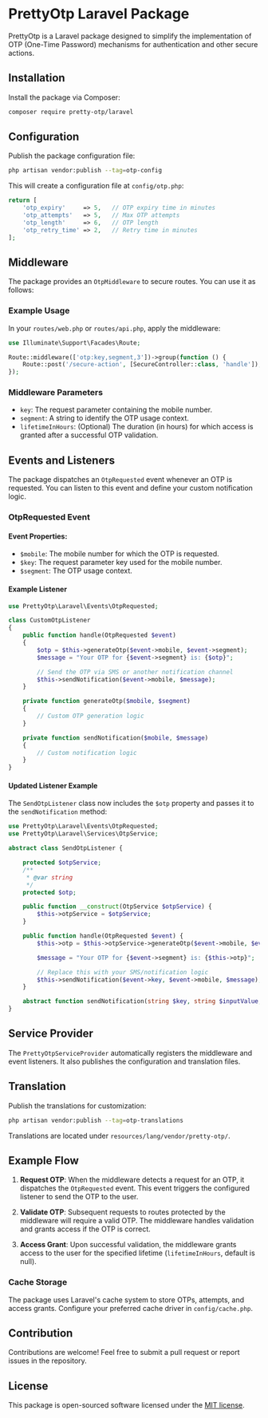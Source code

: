 # PrettyOtp Laravel Package

PrettyOtp is a Laravel package designed to simplify the implementation of OTP (One-Time Password) mechanisms for authentication and other secure actions.

## Installation

Install the package via Composer:

```bash
composer require pretty-otp/laravel
```

## Configuration

Publish the package configuration file:

```bash
php artisan vendor:publish --tag=otp-config
```

This will create a configuration file at `config/otp.php`:

```php
return [
    'otp_expiry'     => 5,   // OTP expiry time in minutes
    'otp_attempts'   => 5,   // Max OTP attempts
    'otp_length'     => 6,   // OTP length
    'otp_retry_time' => 2,   // Retry time in minutes
];
```

## Middleware

The package provides an `OtpMiddleware` to secure routes. You can use it as follows:

### Example Usage

In your `routes/web.php` or `routes/api.php`, apply the middleware:

```php
use Illuminate\Support\Facades\Route;

Route::middleware(['otp:key,segment,3'])->group(function () {
    Route::post('/secure-action', [SecureController::class, 'handle']);
});
```

### Middleware Parameters
- `key`: The request parameter containing the mobile number.
- `segment`: A string to identify the OTP usage context.
- `lifetimeInHours`: (Optional) The duration (in hours) for which access is granted after a successful OTP validation.

## Events and Listeners

The package dispatches an `OtpRequested` event whenever an OTP is requested. You can listen to this event and define your custom notification logic.

### OtpRequested Event

#### Event Properties:
- `$mobile`: The mobile number for which the OTP is requested.
- `$key`: The request parameter key used for the mobile number.
- `$segment`: The OTP usage context.

#### Example Listener

```php
use PrettyOtp\Laravel\Events\OtpRequested;

class CustomOtpListener
{
    public function handle(OtpRequested $event)
    {
        $otp = $this->generateOtp($event->mobile, $event->segment);
        $message = "Your OTP for {$event->segment} is: {$otp}";

        // Send the OTP via SMS or another notification channel
        $this->sendNotification($event->mobile, $message);
    }

    private function generateOtp($mobile, $segment)
    {
        // Custom OTP generation logic
    }

    private function sendNotification($mobile, $message)
    {
        // Custom notification logic
    }
}
```

#### Updated Listener Example

The `SendOtpListener` class now includes the `$otp` property and passes it to the `sendNotification` method:

```php
use PrettyOtp\Laravel\Events\OtpRequested;
use PrettyOtp\Laravel\Services\OtpService;

abstract class SendOtpListener {

    protected $otpService;
    /**
     * @var string
     */
    protected $otp;

    public function __construct(OtpService $otpService) {
        $this->otpService = $otpService;
    }

    public function handle(OtpRequested $event) {
        $this->otp = $this->otpService->generateOtp($event->mobile, $event->segment);

        $message = "Your OTP for {$event->segment} is: {$this->otp}";

        // Replace this with your SMS/notification logic
        $this->sendNotification($event->key, $event->mobile, $message);
    }

    abstract function sendNotification(string $key, string $inputValue, string $message);
}
```

## Service Provider

The `PrettyOtpServiceProvider` automatically registers the middleware and event listeners. It also publishes the configuration and translation files.

## Translation

Publish the translations for customization:

```bash
php artisan vendor:publish --tag=otp-translations
```

Translations are located under `resources/lang/vendor/pretty-otp/`.

## Example Flow

1. **Request OTP**:
   When the middleware detects a request for an OTP, it dispatches the `OtpRequested` event. This event triggers the configured listener to send the OTP to the user.

2. **Validate OTP**:
   Subsequent requests to routes protected by the middleware will require a valid OTP. The middleware handles validation and grants access if the OTP is correct.

3. **Access Grant**:
   Upon successful validation, the middleware grants access to the user for the specified lifetime (`lifetimeInHours`, default is null).

### Cache Storage
The package uses Laravel's cache system to store OTPs, attempts, and access grants. Configure your preferred cache driver in `config/cache.php`.


## Contribution

Contributions are welcome! Feel free to submit a pull request or report issues in the repository.

## License

This package is open-sourced software licensed under the [MIT license](LICENSE).
